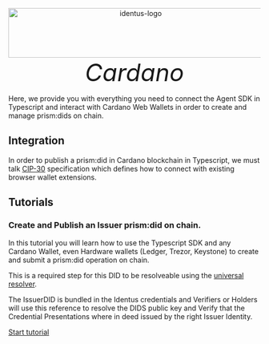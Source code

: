<p align="center">
  <a href="https://www.hyperledger.org/projects/identus">
    <img src="https://cdn.jsdelivr.net/gh/hyperledger/identus@v2.13/resources/images/hyperledger-identus.svg" alt="identus-logo" width="513px" height="99px" />
  </a>
  <i> <font size="18">Cardano</font> </i>
</p>

Here, we provide you with everything you need to connect the Agent SDK in Typescript and interact with Cardano Web Wallets in order to create and manage prism:dids on chain.

## Integration

In order to publish a prism:did in Cardano blockchain in Typescript, we must talk [CIP-30](https://cips.cardano.org/cip/CIP-30) specification which defines how to connect with existing browser wallet extensions.


## Tutorials

### Create and Publish an Issuer prism:did on chain.

In this tutorial you will learn how to use the Typescript SDK and any Cardano Wallet, even Hardware wallets (Ledger, Trezor, Keystone) to create and submit a prism:did operation on chain. 

This is a required step for this DID to be resolveable using the [universal resolver](https://dev.uniresolver.io/).

The IssuerDID is bundled in the Identus credentials and Verifiers or Holders will use this reference to resolve the DIDS public key and Verify that the Credential Presentations where in deed issued by the right Issuer Identity.

[Start tutorial](./IssuerDID.md)
